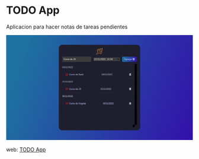# TODO App

Aplicacion para hacer notas de tareas pendientes

![Image text](https://github.com/lautaro-developer/TODO-App/blob/main/captura-de-pantalla/github.png)

web: [TODO App](https://lautaro-developer.github.io/TODO-App/)

